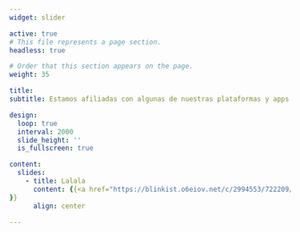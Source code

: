 ```yaml
---
widget: slider

active: true
# This file represents a page section.
headless: true

# Order that this section appears on the page.
weight: 35

title: 
subtitle: Estamos afiliadas con algunas de nuestras plataformas y apps de educacion continua favoritas. Usando estos enlaces también apoyas a EpiSTEMas :wink:

design:
  loop: true
  interval: 2000
  slide_height: ''
  is_fullscreen: true

content:
  slides:
    - title: Lalala
      content: {{<a href="https://blinkist.o6eiov.net/c/2994553/722209/10732?subId1=epiSTEMas&u=http%3A%2F%2Fwww.blinkist.com%3Firclickid%3D%7Bclickid%7D%26utm_medium%3Dpaid%26utm_campaign%3D%7Birpid%7D%26utm_source%3DImpact%26utm_term%3D%7Biradname%7D%26utm_content%3D%7Bircid%7D" target="_top" id="722209"><img src="//a.impactradius-go.com/display-ad/10732-722209" border="0" alt="" width="1456" height="180"/></a><img height="0" width="0" src="https://imp.pxf.io/i/2994553/722209/10732?subId1=epiSTEMas" style="position:absolute;visibility:hidden;" border="0" />
}}
      align: center

---
```


